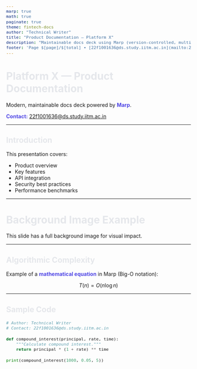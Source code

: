 ```yaml
---
marp: true
math: true
paginate: true
theme: fintech-docs
author: "Technical Writer"
title: "Product Documentation — Platform X"
description: "Maintainable docs deck using Marp (version-controlled, multi-format)."
footer: 'Page $[page]/$[total] • [22f1001636@ds.study.iitm.ac.in](mailto:22f1001636@ds.study.iitm.ac.in)'
---
```


<style>
/* @theme fintech-docs */
@import 'gaia';

:root {
  --accent: #4f46e5; /* indigo */
  --ink: #e5e7eb;    /* gray-200 */
  --bg: #0b1020;
}

section {
  font-family: Inter, "Segoe UI", Roboto, Helvetica, Arial, sans-serif;
  letter-spacing: 0.1px;
}

h1, h2, h3 { color: var(--ink); }
strong { color: var(--accent); }

section.lead {
  background: radial-gradient(1200px 600px at 80% 10%, #1f2937, #0b1020);
  color: var(--ink);
}

code, pre { font-size: 0.9em; }
pre code { line-height: 1.35; }

/* Utility classes for slide-level customization */
section.white-text { color: white; text-shadow: 0 2px 6px rgba(0,0,0,.35); }
section.narrow ul { max-width: 80%; }
</style>

<!-- _class: lead -->
# Platform X — Product Documentation

Modern, maintainable docs deck powered by **Marp**.

**Contact:** [22f1001636@ds.study.iitm.ac.in](mailto:22f1001636@ds.study.iitm.ac.in)

---

## Introduction

This presentation covers:

- Product overview
- Key features
- API integration
- Security best practices
- Performance benchmarks

---

<!-- _backgroundImage: "https://images.unsplash.com/photo-1554224154-22dec7ec8818" -->
<!-- _class: white-text -->
# Background Image Example

This slide has a full background image for visual impact.

---

## Algorithmic Complexity

Example of a **mathematical equation** in Marp (Big-O notation):

$$
T(n) = O(n \log n)
$$

---

## Sample Code

```python
# Author: Technical Writer
# Contact: 22f1001636@ds.study.iitm.ac.in

def compound_interest(principal, rate, time):
    """Calculate compound interest."""
    return principal * (1 + rate) ** time

print(compound_interest(1000, 0.05, 5))

